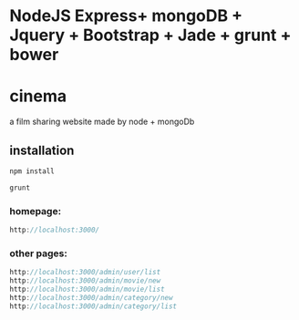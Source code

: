 NodeJS Express+ mongoDB + Jquery + Bootstrap + Jade + grunt + bower
=================
# cinema
a film sharing website made by node + mongoDb

installation
-----------------
```javascript
npm install

grunt
```
### homepage:
```javascript
http://localhost:3000/
```
### other pages:
```javascript
http://localhost:3000/admin/user/list
http://localhost:3000/admin/movie/new
http://localhost:3000/admin/movie/list
http://localhost:3000/admin/category/new
http://localhost:3000/admin/category/list
```
